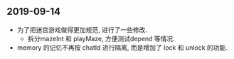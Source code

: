 ## 2019-09-14

-   为了把迷宫游戏做得更加规范, 进行了一些修改.
    -   拆分mazeInt 和 playMaze, 方便测试depend 等情况.
-   memory 的记忆不再按 chatId 进行隔离, 而是增加了 lock  和 unlock 的功能.
